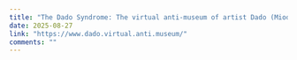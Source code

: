```yaml
---
title: "The Dado Syndrome: The virtual anti-museum of artist Dado (Miodrag Djuric)"
date: 2025-08-27
link: "https://www.dado.virtual.anti.museum/"
comments: ""
---
```

